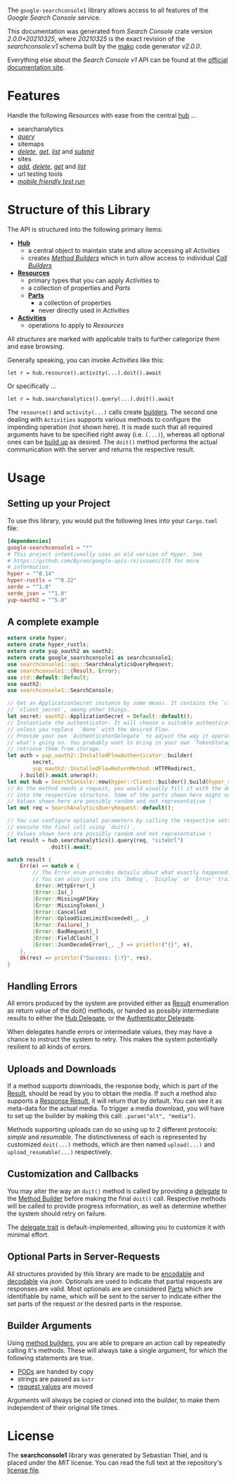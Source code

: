 <!---
DO NOT EDIT !
This file was generated automatically from 'src/mako/api/README.md.mako'
DO NOT EDIT !
-->
The `google-searchconsole1` library allows access to all features of the *Google Search Console* service.

This documentation was generated from *Search Console* crate version *2.0.0+20210325*, where *20210325* is the exact revision of the *searchconsole:v1* schema built by the [mako](http://www.makotemplates.org/) code generator *v2.0.0*.

Everything else about the *Search Console* *v1* API can be found at the
[official documentation site](https://developers.google.com/webmaster-tools/search-console-api/).
# Features

Handle the following *Resources* with ease from the central [hub](https://docs.rs/google-searchconsole1/2.0.0+20210325/google_searchconsole1/SearchConsole) ... 

* searchanalytics
 * [*query*](https://docs.rs/google-searchconsole1/2.0.0+20210325/google_searchconsole1/api::SearchanalyticQueryCall)
* sitemaps
 * [*delete*](https://docs.rs/google-searchconsole1/2.0.0+20210325/google_searchconsole1/api::SitemapDeleteCall), [*get*](https://docs.rs/google-searchconsole1/2.0.0+20210325/google_searchconsole1/api::SitemapGetCall), [*list*](https://docs.rs/google-searchconsole1/2.0.0+20210325/google_searchconsole1/api::SitemapListCall) and [*submit*](https://docs.rs/google-searchconsole1/2.0.0+20210325/google_searchconsole1/api::SitemapSubmitCall)
* sites
 * [*add*](https://docs.rs/google-searchconsole1/2.0.0+20210325/google_searchconsole1/api::SiteAddCall), [*delete*](https://docs.rs/google-searchconsole1/2.0.0+20210325/google_searchconsole1/api::SiteDeleteCall), [*get*](https://docs.rs/google-searchconsole1/2.0.0+20210325/google_searchconsole1/api::SiteGetCall) and [*list*](https://docs.rs/google-searchconsole1/2.0.0+20210325/google_searchconsole1/api::SiteListCall)
* url testing tools
 * [*mobile friendly test run*](https://docs.rs/google-searchconsole1/2.0.0+20210325/google_searchconsole1/api::UrlTestingToolMobileFriendlyTestRunCall)




# Structure of this Library

The API is structured into the following primary items:

* **[Hub](https://docs.rs/google-searchconsole1/2.0.0+20210325/google_searchconsole1/SearchConsole)**
    * a central object to maintain state and allow accessing all *Activities*
    * creates [*Method Builders*](https://docs.rs/google-searchconsole1/2.0.0+20210325/google_searchconsole1/client::MethodsBuilder) which in turn
      allow access to individual [*Call Builders*](https://docs.rs/google-searchconsole1/2.0.0+20210325/google_searchconsole1/client::CallBuilder)
* **[Resources](https://docs.rs/google-searchconsole1/2.0.0+20210325/google_searchconsole1/client::Resource)**
    * primary types that you can apply *Activities* to
    * a collection of properties and *Parts*
    * **[Parts](https://docs.rs/google-searchconsole1/2.0.0+20210325/google_searchconsole1/client::Part)**
        * a collection of properties
        * never directly used in *Activities*
* **[Activities](https://docs.rs/google-searchconsole1/2.0.0+20210325/google_searchconsole1/client::CallBuilder)**
    * operations to apply to *Resources*

All *structures* are marked with applicable traits to further categorize them and ease browsing.

Generally speaking, you can invoke *Activities* like this:

```Rust,ignore
let r = hub.resource().activity(...).doit().await
```

Or specifically ...

```ignore
let r = hub.searchanalytics().query(...).doit().await
```

The `resource()` and `activity(...)` calls create [builders][builder-pattern]. The second one dealing with `Activities` 
supports various methods to configure the impending operation (not shown here). It is made such that all required arguments have to be 
specified right away (i.e. `(...)`), whereas all optional ones can be [build up][builder-pattern] as desired.
The `doit()` method performs the actual communication with the server and returns the respective result.

# Usage

## Setting up your Project

To use this library, you would put the following lines into your `Cargo.toml` file:

```toml
[dependencies]
google-searchconsole1 = "*"
# This project intentionally uses an old version of Hyper. See
# https://github.com/Byron/google-apis-rs/issues/173 for more
# information.
hyper = "^0.14"
hyper-rustls = "^0.22"
serde = "^1.0"
serde_json = "^1.0"
yup-oauth2 = "^5.0"
```

## A complete example

```Rust
extern crate hyper;
extern crate hyper_rustls;
extern crate yup_oauth2 as oauth2;
extern crate google_searchconsole1 as searchconsole1;
use searchconsole1::api::SearchAnalyticsQueryRequest;
use searchconsole1::{Result, Error};
use std::default::Default;
use oauth2;
use searchconsole1::SearchConsole;

// Get an ApplicationSecret instance by some means. It contains the `client_id` and 
// `client_secret`, among other things.
let secret: oauth2::ApplicationSecret = Default::default();
// Instantiate the authenticator. It will choose a suitable authentication flow for you, 
// unless you replace  `None` with the desired Flow.
// Provide your own `AuthenticatorDelegate` to adjust the way it operates and get feedback about 
// what's going on. You probably want to bring in your own `TokenStorage` to persist tokens and
// retrieve them from storage.
let auth = yup_oauth2::InstalledFlowAuthenticator::builder(
        secret,
        yup_oauth2::InstalledFlowReturnMethod::HTTPRedirect,
    ).build().await.unwrap();
let mut hub = SearchConsole::new(hyper::Client::builder().build(hyper_rustls::HttpsConnector::with_native_roots()), auth);
// As the method needs a request, you would usually fill it with the desired information
// into the respective structure. Some of the parts shown here might not be applicable !
// Values shown here are possibly random and not representative !
let mut req = SearchAnalyticsQueryRequest::default();

// You can configure optional parameters by calling the respective setters at will, and
// execute the final call using `doit()`.
// Values shown here are possibly random and not representative !
let result = hub.searchanalytics().query(req, "siteUrl")
             .doit().await;

match result {
    Err(e) => match e {
        // The Error enum provides details about what exactly happened.
        // You can also just use its `Debug`, `Display` or `Error` traits
         Error::HttpError(_)
        |Error::Io(_)
        |Error::MissingAPIKey
        |Error::MissingToken(_)
        |Error::Cancelled
        |Error::UploadSizeLimitExceeded(_, _)
        |Error::Failure(_)
        |Error::BadRequest(_)
        |Error::FieldClash(_)
        |Error::JsonDecodeError(_, _) => println!("{}", e),
    },
    Ok(res) => println!("Success: {:?}", res),
}

```
## Handling Errors

All errors produced by the system are provided either as [Result](https://docs.rs/google-searchconsole1/2.0.0+20210325/google_searchconsole1/client::Result) enumeration as return value of
the doit() methods, or handed as possibly intermediate results to either the 
[Hub Delegate](https://docs.rs/google-searchconsole1/2.0.0+20210325/google_searchconsole1/client::Delegate), or the [Authenticator Delegate](https://docs.rs/yup-oauth2/*/yup_oauth2/trait.AuthenticatorDelegate.html).

When delegates handle errors or intermediate values, they may have a chance to instruct the system to retry. This 
makes the system potentially resilient to all kinds of errors.

## Uploads and Downloads
If a method supports downloads, the response body, which is part of the [Result](https://docs.rs/google-searchconsole1/2.0.0+20210325/google_searchconsole1/client::Result), should be
read by you to obtain the media.
If such a method also supports a [Response Result](https://docs.rs/google-searchconsole1/2.0.0+20210325/google_searchconsole1/client::ResponseResult), it will return that by default.
You can see it as meta-data for the actual media. To trigger a media download, you will have to set up the builder by making
this call: `.param("alt", "media")`.

Methods supporting uploads can do so using up to 2 different protocols: 
*simple* and *resumable*. The distinctiveness of each is represented by customized 
`doit(...)` methods, which are then named `upload(...)` and `upload_resumable(...)` respectively.

## Customization and Callbacks

You may alter the way an `doit()` method is called by providing a [delegate](https://docs.rs/google-searchconsole1/2.0.0+20210325/google_searchconsole1/client::Delegate) to the 
[Method Builder](https://docs.rs/google-searchconsole1/2.0.0+20210325/google_searchconsole1/client::CallBuilder) before making the final `doit()` call. 
Respective methods will be called to provide progress information, as well as determine whether the system should 
retry on failure.

The [delegate trait](https://docs.rs/google-searchconsole1/2.0.0+20210325/google_searchconsole1/client::Delegate) is default-implemented, allowing you to customize it with minimal effort.

## Optional Parts in Server-Requests

All structures provided by this library are made to be [encodable](https://docs.rs/google-searchconsole1/2.0.0+20210325/google_searchconsole1/client::RequestValue) and 
[decodable](https://docs.rs/google-searchconsole1/2.0.0+20210325/google_searchconsole1/client::ResponseResult) via *json*. Optionals are used to indicate that partial requests are responses 
are valid.
Most optionals are are considered [Parts](https://docs.rs/google-searchconsole1/2.0.0+20210325/google_searchconsole1/client::Part) which are identifiable by name, which will be sent to 
the server to indicate either the set parts of the request or the desired parts in the response.

## Builder Arguments

Using [method builders](https://docs.rs/google-searchconsole1/2.0.0+20210325/google_searchconsole1/client::CallBuilder), you are able to prepare an action call by repeatedly calling it's methods.
These will always take a single argument, for which the following statements are true.

* [PODs][wiki-pod] are handed by copy
* strings are passed as `&str`
* [request values](https://docs.rs/google-searchconsole1/2.0.0+20210325/google_searchconsole1/client::RequestValue) are moved

Arguments will always be copied or cloned into the builder, to make them independent of their original life times.

[wiki-pod]: http://en.wikipedia.org/wiki/Plain_old_data_structure
[builder-pattern]: http://en.wikipedia.org/wiki/Builder_pattern
[google-go-api]: https://github.com/google/google-api-go-client

# License
The **searchconsole1** library was generated by Sebastian Thiel, and is placed 
under the *MIT* license.
You can read the full text at the repository's [license file][repo-license].

[repo-license]: https://github.com/Byron/google-apis-rsblob/master/LICENSE.md
